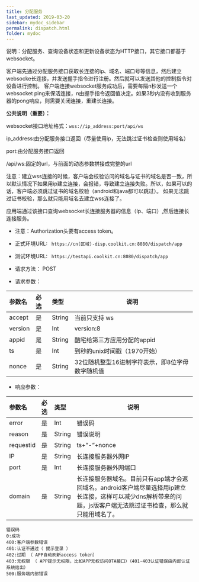 ```yaml
---
title: 分配服务
last_updated: 2019-03-20
sidebar: mydoc_sidebar
permalink: dispatch.html
folder: mydoc
---
```


说明：分配服务、查询设备状态和更新设备状态为HTTP接口，其它接口都基于websocket。

客户端先通过分配服务接口获取长连接的ip、域名、端口号等信息，然后建立websocke长连接，并发送握手指令进行注册。然后就可以发送其他的控制指令对设备进行控制。
客户端连接websocket服务成功后，需要每隔n秒发送一个websocket ping来保活连接，n由握手指令返回值决定。如果3秒内没有收到服务器的pong响应，则需要关闭连接，重建长连接。

**公共说明（重要）：**

websocket接口地址格式：```wss://ip_address:port/api/ws```

ip_address:由分配服务接口返回（尽量使用ip，无法跳过证书检查则使用域名）

port:由分配服务接口返回

/api/ws:固定的url，与前面的动态参数拼接成完整的url

注意：建立wss连接的时候，客户端会校验访问的域名与证书的域名是否一致，所以默认情况下如果用ip建立连接，会报错，导致建立连接失败。所以，如果可以的话，客户端必须跳过证书的域名校验（android和java都可以跳过）。 如果无法跳过证书校验，那么就只能用域名去建立wss连接了。

应用端通过该接口查询websocket长连接服务器的信息（Ip、端口）,然后连接长连接服务。
- 注意：Authorization头要有access  token。
- 正式环境URL: ``` https://cn(区域)-disp.coolkit.cn:8080/dispatch/app``` 
- 测试环境URL: ``` https://testapi.coolkit.cn:8080/dispatch/app``` 
- 请求方法： POST

- 请求参数： 

|参数名|必选|类型|说明|
|:----    |:---|:----- |-----   |
|accept |是  |String |当前只支持 ws   |
|version |是  |Int | version:8    |
|appid     |是  |String | 酷宅给第三方应用分配的appid    |
|ts     |是  |Int | 到秒的unix时间戳（1970开始）    |
|nonce     |是  |String | 32位随机整型16进制字符表示，即8位字母数字随机值    |

- 响应参数：

|参数名|必选|类型|说明|
|:----    |:---|:----- |-----   |
|error |是  |Int |错误码   |
|reason |是  |String | 错误说明    |
|requestid     |是  |String | ts+”-”+nonce    |
|IP     |是  |String | 长连接服务器外网IP    |
|port     |是  |Int | 长连接服务器外网端口    |
|domain     |是  |String | 长连接服务器域名。目前只有app端才会返回域名。android客户端尽量选择用ip建立长连接，这样可以减少dns解析带来的问题，js版客户端无法跳过证书检查，那么就只能用域名了。    |

```
错误码
0:成功
400:客户端参数错误
401:认证不通过（ 提示登录 ）
402:过期 （ APP自动刷新access token）
403:无权限 （ APP提示无权限，比如APP无权访问OTA接口）（401-403认证错误由内部认证系统给出）
500:服务端内部错误
```



